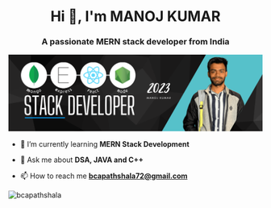 <h1 align="center">Hi 👋, I'm MANOJ KUMAR</h1>
<h3 align="center">A passionate MERN stack developer from India</h3>

![image](https://github.com/BCAPATHSHALA/BCAPATHSHALA/blob/main/MERN.png?raw=true)


- 🌱 I’m currently learning **MERN Stack Development**

- 💬 Ask me about **DSA, JAVA and C++**

- 📫 How to reach me **bcapathshala72@gmail.com**

<p><img align="center" src="https://github-readme-stats.vercel.app/api/top-langs?username=bcapathshala&show_icons=true&locale=en&layout=compact" alt="bcapathshala" /></p>
